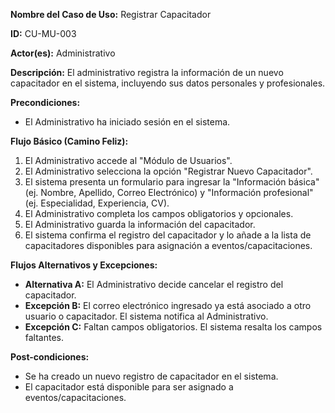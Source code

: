 **Nombre del Caso de Uso:** Registrar Capacitador

**ID:** CU-MU-003

**Actor(es):** Administrativo

**Descripción:** El administrativo registra la información de un nuevo capacitador en el sistema, incluyendo sus datos personales y profesionales.

**Precondiciones:**

* El Administrativo ha iniciado sesión en el sistema.

**Flujo Básico (Camino Feliz):**

1. El Administrativo accede al "Módulo de Usuarios".
2. El Administrativo selecciona la opción "Registrar Nuevo Capacitador".
3. El sistema presenta un formulario para ingresar la "Información básica" (ej. Nombre, Apellido, Correo Electrónico) y "Información profesional" (ej. Especialidad, Experiencia, CV).
4. El Administrativo completa los campos obligatorios y opcionales.
5. El Administrativo guarda la información del capacitador.
6. El sistema confirma el registro del capacitador y lo añade a la lista de capacitadores disponibles para asignación a eventos/capacitaciones.

**Flujos Alternativos y Excepciones:**

* **Alternativa A:** El Administrativo decide cancelar el registro del capacitador.
* **Excepción B:** El correo electrónico ingresado ya está asociado a otro usuario o capacitador. El sistema notifica al Administrativo.
* **Excepción C:** Faltan campos obligatorios. El sistema resalta los campos faltantes.

**Post-condiciones:**

* Se ha creado un nuevo registro de capacitador en el sistema.
* El capacitador está disponible para ser asignado a eventos/capacitaciones.